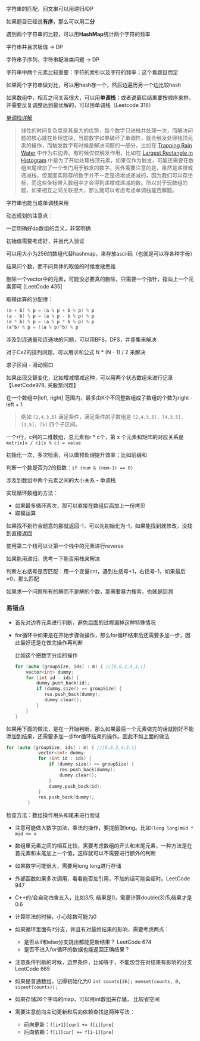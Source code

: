字符串的匹配，回文串可以用递归/DP

如果题目已经说**有序**，那么可以用**二分**



遇到两个字符串的比较，可以用**HashMap**统计两个字符的频率

字符串并且求极值 -> DP

字符串子序列，字符串配准类问题 -> DP



字符串中两个元素比较重要：字符的索引以及字符的频率；这个看题目而定



如果两个字符串做对比，可以用hash存一个，然后边遍历另一个边比较hash



如果数组中，相互之间关系很大，可以用**单调栈**；或者说最后结果要按顺序来排，并需要反复调整达到最优解的，可以用单调栈（Leetcode 316）

[单调栈详解](https://www.cnblogs.com/grandyang/p/8887985.html)

> 线性的时间复杂度是其最大的优势，每个数字只进栈并处理一次，而解决问题的核心就在处理这块，当前数字如果破坏了单调性，就会触发处理栈顶元素的操作，而触发数字有时候是解决问题的一部分，比如在 [Trapping Rain Water](http://www.cnblogs.com/grandyang/p/4402392.html) 中作为右边界。有时候仅仅触发作用，比如在 [Largest Rectangle in Histogram](http://www.cnblogs.com/grandyang/p/4322653.html) 中是为了开始处理栈顶元素，如果仅作为触发，可能还需要在数组末尾增加了一个专门用于触发的数字。另外需要注意的是，虽然是递增或递减栈，但里面实际存的数字并不一定是递增或递减的，因为我们可以存坐标，而这些坐标带入数组中才会得到递增或递减的数。所以对于玩数组的题，如果相互之间关联很大，那么就可以考虑考虑单调栈能否解题。

字符串也能当成单调栈来用



动态规划的注意点：

一定明确好dp数组的含义，非常明确

初始值需要考虑好，并且代入验证



可以用大小为256的数组代替hashmap，来存放ascii码（也就是可以存各种字母）

结果问个数，而不问具体的取值的时候发散思维



删除一个vector中的元素，可能没必要真的删除，只需要一个指针，指向上一个元素即可 [LeetCode 435]



取模运算的分配律：

```c++
(a + b) % p = (a % p + b % p) % p 
(a - b) % p = (a % p - b % p) % p 
(a * b) % p = (a % p * b % p) % p 
(a^b) % p = ((a % p)^b) % p
```



涉及到连通量和连通块的问题，可以用BFS，DFS，并差集来解决



对于Cx2的排列问题，可以用求和公式 N * (N - 1) / 2 来解决



求子区间 - 滑动窗口



如果出现交替变化，比如增减增减这种，可以用两个状态数组来进行记录【LeetCode978, 买股票问题】



在一个数组中[left, right] 范围内，最多由K个不同整数组成子数组的个数为right - left + 1

> 例如 `[2,4,3,5]` 满足条件，满足条件的子数组是 `[2,4,3,5], [4,3,5], [3,5], [5]` 四个子区间。



一个r行，c列的二维数组，总元素有r * c个，第 x 个元素和矩阵的对应关系是` matrix[x / c][x % c] = value`

初始化一次，多次检索，可以做预处理提升效率；比如前缀和

判断一个数是否为2的指数：`if (num & (num-1) == 0)`

涉及到数组中两个元素之间的大小关系 - 单调栈



实现循环数组的方法：

- 如果最多循环两次，那可以直接在数组后面加上一份拷贝
- 取模运算



如果找不到符合题意的那就返回-1，可以先初始化为-1，如果能找到就修改，没找到直接返回



使用第二个栈可以让第一个栈中的元素进行reverse



如果能用递归，思考一下能否用栈来解决



判断左右括号是否匹配：用一个变量cnt，遇到左括号+1，右括号-1，如果最后=0，那么匹配



如果求一个问题所有的解而不是解的个数，那需要暴力搜索，也就是回溯





### 易错点

- 首先对边界元素进行判断，避免后面的过程漏掉这种特殊情况

- for循环中如果是在开始步骤做操作，那么for循环结束后还需要多加一步，因此最好还是在做完操作再判断

  比如这个把数字分组的操作

  ```c++
  for (auto [groupSize, ids] : m) { //[0,6,2,4,3,1] 
      vector<int> dummy;
      for (int id : ids) {
          dummy.push_back(id);
          if (dummy.size() == groupSize) {
             res.push_back(dummy);
             dummy.clear();
          }
      }
  }
  ```
如果用下面的做法，是在一开始判断，那么如果最后一个元素做完的话就刚好不能添加到结果，还需要多加一步for循环结束的操作。因此不如上面的做法

  ```c++
  for (auto [groupSize, ids] : m) { //[0,6,2,4,3,1] 
              vector<int> dummy;
              for (int id : ids) {
                  if (dummy.size() == groupSize) {
                      res.push_back(dummy);
                      dummy.clear();
                  }
                  dummy.push_back(id);
              }
              res.push_back(dummy);
          }
  ```

  检查方法：数组操作用头和尾来进行验证

- 注意可能做大数字加法，乘法的操作，要提前取long。比如`(long long)mid * mid <= x`

- 数组里元素之间的相互比较，需要考虑数组的开头和末尾元素，一种方法是在首元素和末尾加上一个值，这样就可以不需要进行额外的判断

- 如果数字可能很大，需要用long long进行存储

- 外部函数如果多次调用，看看能否加引用，不加的话可能会超时。LeetCode 947

- C++的/会自动四舍五入，比如3/5, 结果是0，需要计算double(3)/5,结果才是0.6

- 计算除法的时候，小心除数可能为0

- 如果循环里面有if分支，并且有对最终结果的影响，需要考虑两点：

  - 是否从if和else分支跳出都能更新结果？ LeetCode 674
  - 是否不进入for循环的数据也能返回正确结果？
  
- 注意条件判断的时候，边界条件，比如等于，不能包含在对结果有影响的分支 LeetCode 665

- 如果是普通数组，记得初始化为0 `int counts[26]; memset(counts, 0, sizeof(counts));`

- 如果存储26个字母的map，可以用int数组来存储， 比较省空间

- 需要注意前向主动更新和后向依赖查找这两种写法：

  - 前向更新：`f[i+1][cur] += f[i][pre] `
  - 后向依赖：`f[i][cur] += f[i-1][pre]`

